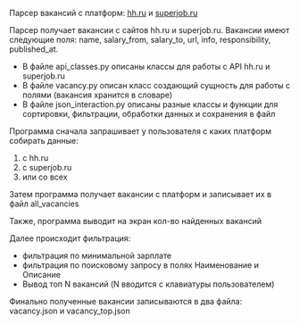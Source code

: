 Парсер вакансий с платформ: [hh.ru](hh.ru) и [superjob.ru](superjob.ru)

Парсер получает вакансии с сайтов hh.ru и superjob.ru.
Вакансии имеют следующие поля: name, salary_from, salary_to, url, info, responsibility, published_at.

* В файле api_classes.py описаны классы для работы с API hh.ru и superjob.ru
* В файле vacancy.py описан класс создающий сущность для работы с полями (вакансия хранится в словаре)
* В файле json_interaction.py описаны разные классы и функции для сортировки, фильтрации, обработки данных и сохранения в файл

Программа сначала запрашивает у пользователя с каких платформ собирать данные:

1. с hh.ru
2. с superjob.ru
3. или со всех

Затем программа получает вакансии с платформ и записывает их в файл all_vacancies

Также, программа выводит на экран кол-во найденных вакансий

Далее происходит фильтрация:

* фильтрация по минимальной зарплате
* фильтрация по поисковому запросу в полях Наименование и Описание
* Вывод топ N вакансий (N вводится с клавиатуры пользователем)

Финально полученные вакансии записываются в два файла: vacancy.json и vacancy_top.json
